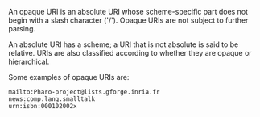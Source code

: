An opaque URI is an absolute URI whose scheme-specific part does not begin with a slash character ('/'). Opaque URIs are not subject to further parsing. 

An absolute URI has a scheme; a URI that is not absolute is said to be relative. URIs are also classified according to whether they are opaque or hierarchical.

Some examples of opaque URIs are:

	mailto:Pharo-project@lists.gforge.inria.fr
	news:comp.lang.smalltalk	
	urn:isbn:000102002x